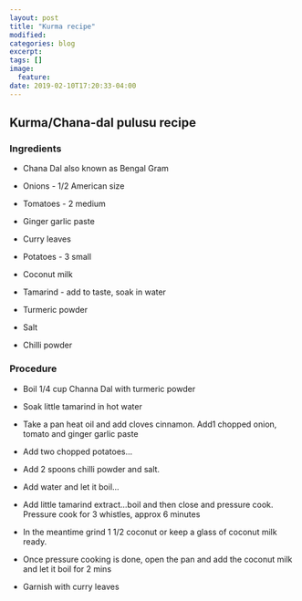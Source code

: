 ```yaml
---
layout: post
title: "Kurma recipe"
modified:
categories: blog
excerpt:
tags: []
image:
  feature:
date: 2019-02-10T17:20:33-04:00
---
```

## Kurma/Chana-dal pulusu recipe

### Ingredients

- Chana Dal also known as Bengal Gram

- Onions - 1/2 American size

- Tomatoes - 2 medium

- Ginger garlic paste

- Curry leaves

- Potatoes - 3 small

- Coconut milk

- Tamarind - add to taste, soak in water

- Turmeric powder

- Salt

- Chilli powder

### Procedure

- Boil 1/4 cup Channa Dal with turmeric powder

- Soak little tamarind in hot water

- Take a pan heat oil and add cloves cinnamon. Add1 chopped onion, tomato and ginger garlic paste
- Add two chopped potatoes...
- Add 2 spoons chilli powder and salt.
- Add water and let it boil...
- Add little tamarind extract...boil and then close and pressure cook. Pressure cook for 3 whistles, approx 6 minutes

- In the meantime grind 1 1/2 coconut or keep a glass of coconut milk ready.

- Once pressure cooking is done, open the pan and add the coconut milk and let it boil for 2 mins 

- Garnish with curry leaves
